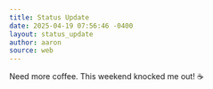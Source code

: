 ```yaml
---
title: Status Update
date: 2025-04-19 07:56:46 -0400
layout: status_update
author: aaron
source: web
---
```

Need more coffee. This weekend knocked me out! ☕️
